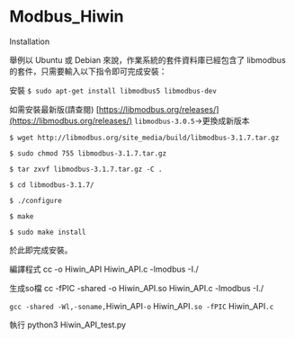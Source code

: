 # Modbus_Hiwin

Installation

舉例以 Ubuntu 或 Debian 來說，作業系統的套件資料庫已經包含了 libmodbus 的套件，只需要輸入以下指令即可完成安裝：

安裝
`$ sudo apt-get install libmodbus5 libmodbus-dev`

如需安裝最新版(請查閱)  [https://libmodbus.org/releases/](https://libmodbus.org/releases/)
`libmodbus-3.0.5`->更換成新版本

`$ wget http://libmodbus.org/site_media/build/libmodbus-3.1.7.tar.gz`

`$ sudo chmod 755 libmodbus-3.1.7.tar.gz`
 
`$ tar zxvf libmodbus-3.1.7.tar.gz -C .`

`$ cd libmodbus-3.1.7/`

`$ ./configure`

`$ make`

`$ sudo make install`

於此即完成安裝。

編譯程式 cc -o Hiwin_API Hiwin_API.c -lmodbus -I./

生成so檔 cc -fPIC -shared -o Hiwin_API.so Hiwin_API.c -lmodbus -I./

`gcc -shared -Wl,-soname,`Hiwin_API`-o` Hiwin_API`.so -fPIC` Hiwin_API`.c`

執行 python3 Hiwin_API_test.py
